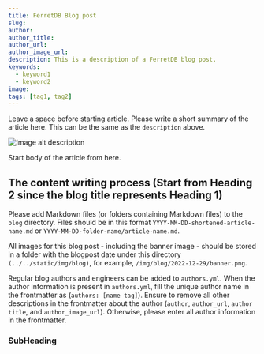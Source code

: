 ```yaml
---
title: FerretDB Blog post
slug:
author:
author_title:
author_url:
author_image_url:
description: This is a description of a FerretDB blog post.
keywords:
  - keyword1
  - keyword2
image:
tags: [tag1, tag2]
---
```


Leave a space before starting article.
Please write a short summary of the article here.
This can be the same as the `description` above.

<!--truncate-->

![Image alt description](path) <!---Please add the image banner path for the article (i.e. /img/blog/2022-12-29/banner.png).-->

Start body of the article from here.

## The content writing process (Start from Heading 2 since the blog title represents Heading 1)

Please add Markdown files (or folders containing Markdown files) to the `blog` directory.
Files should be in this format `YYYY-MM-DD-shortened-article-name.md` or `YYYY-MM-DD-folder-name/article-name.md`.

All images for this blog post - including the banner image - should be stored in a folder with the blogpost date under this directory `(../../static/img/blog)`, for example, `/img/blog/2022-12-29/banner.png`.

Regular blog authors and engineers can be added to `authors.yml`.
When the author information is present in `authors.yml`, fill the unique author name in the frontmatter as (`authors: [name tag]`). Ensure to remove all other descriptions in the frontmatter about the author (`author`, `author_url`, `author title`, and `author_image_url`).
Otherwise, please enter all author information in the frontmatter.

### SubHeading
